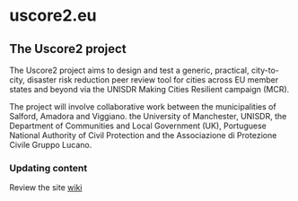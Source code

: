 # uscore2.eu

## The Uscore2 project

The Uscore2 project aims to design and test a generic, practical, city-to-city, disaster risk reduction peer review tool for cities across EU member states and beyond via the UNISDR Making Cities Resilient campaign (MCR).

The project will involve collaborative work between the municipalities of Salford, Amadora and Viggiano. the University of Manchester, UNISDR, the Department of Communities and Local Government (UK), Portuguese National Authority of Civil Protection and the Associazione di Protezione Civile Gruppo Lucano.

### Updating content

Review the site [wiki](https://github.com/uscore2/uscore2.github.io/wiki/Editing-content-(Syntax))
